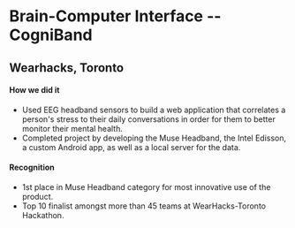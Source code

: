 # Brain-Computer Interface -- CogniBand
## Wearhacks, Toronto


#### How we did it
- Used EEG headband sensors to build a web application that correlates a person's stress to their daily conversations in order for them to better monitor their mental health.
- Completed project by developing the Muse Headband, the Intel Edisson, a custom Android app, as well as a local server for the data.

#### Recognition
- 1st place in Muse Headband category for most innovative use of the product.
- Top 10 finalist amongst more than 45 teams at WearHacks-Toronto Hackathon.

